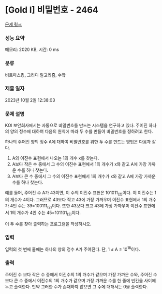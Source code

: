 # [Gold I] 비밀번호 - 2464 

[문제 링크](https://www.acmicpc.net/problem/2464) 

### 성능 요약

메모리: 2020 KB, 시간: 0 ms

### 분류

비트마스킹, 그리디 알고리즘, 수학

### 제출 일자

2023년 10월 2일 12:38:03

### 문제 설명

<p>KOI 보안회사에서는 자동으로 비밀번호를 만드는 시스템을 연구하고 있다. 주어진 하나의 양의 정수에 대하여 다음의 원칙에 따라 두 수를 만들어 비밀번호를 정하려고 한다.</p>

<p>하나의 주어진 양의 정수 A에 대하여 비밀번호를 위한 두 수를 만드는 방법은 다음과 같다.</p>

<ol>
	<li>A의 이진수 표현에서 나오는 1의 개수 x를 찾는다. </li>
	<li>A보다 작은 수 중에서 그 수의 이진수 표현에서 1의 개수가 x와 같고 A에 가장 가까운 수를 하나 찾는다. </li>
	<li>A보다 큰 수 중에서 그 수의 이진수 표현에서 1의 개수가 x와 같고 A에 가장 가까운 수를 하나 찾는다. </li>
</ol>

<p>예를 들어, 주어진 수 A가 43이면, 이 수의 이진수 표현은 101011<sub>(2)</sub>이다. 이 이진수는 1의 개수가 4이다. 그러므로 43보다 작고 43에 가장 가까우며 이진수 표현에서 1의 개수가 4인 수는 39=100111<sub>(2)</sub>이다. 또한  43보다 크고 43에 가장 가까우며 이진수 표현에서 1의 개수가 4인 수는 45=101101<sub>(2)</sub>이다.</p>

<p>이 두 수를 찾아 출력하는 프로그램을 작성하시오.</p>

### 입력 

 <p>입력의 첫 번째 줄에는 하나의 양의 정수 A가 주어진다. 단, 1 ≤ A ≤ 10<sup>18</sup>이다.</p>

### 출력 

 <p>주어진 수 보다 작은 수 중에서 이진수의 1의 개수가 같으며 가장 가까운 수와, 주어진 수 보다 큰 수 중에서 이진수의 1의 개수가 같으며 가장 가까운 수를 한 줄에 빈칸을 사이에 두고 출력한다. 만약 그러한 수가 존재하지 않으면 그 수에 대해서는 0을 출력한다.</p>


